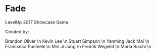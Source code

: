 # Fade
LevelUp 2017 Showcase Game

Created by:

Brandon Oliver \n
Kevin Lee \n
Stuart Simpson \n
Yanming Jack Mai \n
Francseca Puchiele \n
Min Ji Jung \n
Fredrik Wegelid \n
Maria Biachi \n
